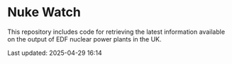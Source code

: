 # Nuke Watch

This repository includes code for retrieving the latest information available on the output of EDF nuclear power plants in the UK.

Last updated: 2025-04-29 16:14